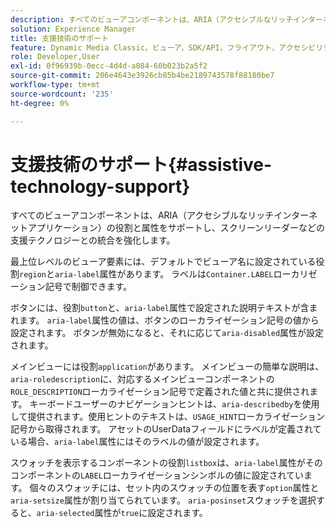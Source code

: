 ```yaml
---
description: すべてのビューアコンポーネントは、ARIA（アクセシブルなリッチインターネットアプリケーション）の役割と属性をサポートし、スクリーンリーダーなどの支援テクノロジーとの統合を強化します。
solution: Experience Manager
title: 支援技術のサポート
feature: Dynamic Media Classic，ビューア，SDK/API，フライアウト，アクセシビリティ
role: Developer,User
exl-id: 0f96939b-0ecc-4d4d-a084-60b023b2a5f2
source-git-commit: 206e4643e3926cb85b4be2189743578f88180be7
workflow-type: tm+mt
source-wordcount: '235'
ht-degree: 0%

---
```


# 支援技術のサポート{#assistive-technology-support}

すべてのビューアコンポーネントは、ARIA（アクセシブルなリッチインターネットアプリケーション）の役割と属性をサポートし、スクリーンリーダーなどの支援テクノロジーとの統合を強化します。

最上位レベルのビューア要素には、デフォルトでビューア名に設定されている役割`region`と`aria-label`属性があります。 ラベルは`Container.LABEL`ローカリゼーション記号で制御できます。

ボタンには、役割`button`と、`aria-label`属性で設定された説明テキストが含まれます。 `aria-label`属性の値は、ボタンのローカライゼーション記号の値から設定されます。 ボタンが無効になると、それに応じて`aria-disabled`属性が設定されます。

メインビューには役割`application`があります。 メインビューの簡単な説明は、 `aria-roledescription`に、対応するメインビューコンポーネントの`ROLE_DESCRIPTION`ローカライゼーション記号で定義された値と共に提供されます。 キーボードユーザーのナビゲーションヒントは、`aria-describedby`を使用して提供されます。使用ヒントのテキストは、`USAGE_HINT`ローカライゼーション記号から取得されます。 アセットのUserDataフィールドにラベルが定義されている場合、`aria-label`属性にはそのラベルの値が設定されます。

スウォッチを表示するコンポーネントの役割`listbox`は、`aria-label`属性がそのコンポーネントの`LABEL`ローカライゼーションシンボルの値に設定されています。 個々のスウォッチには、セット内のスウォッチの位置を表す`option`属性と`aria-setsize`属性が割り当てられています。 `aria-posinset`スウォッチを選択すると、`aria-selected`属性が`true`に設定されます。
